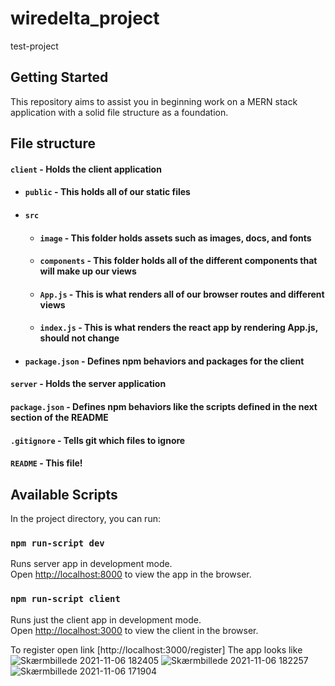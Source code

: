 # wiredelta_project
test-project
## Getting Started
This repository aims to assist you in beginning work on a MERN stack application with a solid file structure as a foundation. 
## File structure
#### `client` - Holds the client application
- #### `public` - This holds all of our static files
- #### `src`
    - #### `image` - This folder holds assets such as images, docs, and fonts
    - #### `components` - This folder holds all of the different components that will make up our views
    
    - #### `App.js` - This is what renders all of our browser routes and different views
    - #### `index.js` - This is what renders the react app by rendering App.js, should not change
- #### `package.json` - Defines npm behaviors and packages for the client
#### `server` - Holds the server application

#### `package.json` - Defines npm behaviors like the scripts defined in the next section of the README
#### `.gitignore` - Tells git which files to ignore
#### `README` - This file!


## Available Scripts

In the project directory, you can run:

### `npm run-script dev`

Runs server app in development mode.<br>
Open [http://localhost:8000](http://localhost:8000) to view the app in the browser.

### `npm run-script client`

Runs just the client app in development mode.<br>
Open [http://localhost:3000](http://localhost:3000) to view the client in the browser.

To register open link [http://localhost:3000/register]
The app looks like 
![Skærmbillede 2021-11-06 182405](https://user-images.githubusercontent.com/75579156/140618706-844e1208-7c46-4475-b437-c92109852e60.png)
![Skærmbillede 2021-11-06 182257](https://user-images.githubusercontent.com/75579156/140618716-3a376c4d-1a61-4727-9e91-c05565393ad8.png)
![Skærmbillede 2021-11-06 171904](https://user-images.githubusercontent.com/75579156/140618717-e1cdd61e-1b08-45c8-b34a-62c2c35de34c.png)



